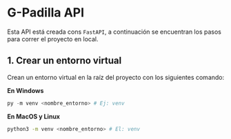 # G-Padilla API
Esta API está creada cons `FastAPI`, a continuación se encuentran los pasos para correr el proyecto en local.

## 1. Crear un entorno virtual

Crean un entorno virtual en la raíz del proyecto con los siguientes comando:
  
**En Windows**
```powershell
py -m venv <nombre_entorno> # Ej: venv
```

**En MacOS y Linux**
```bash
python3 -m venv <nombre_entorno> # El: venv
```